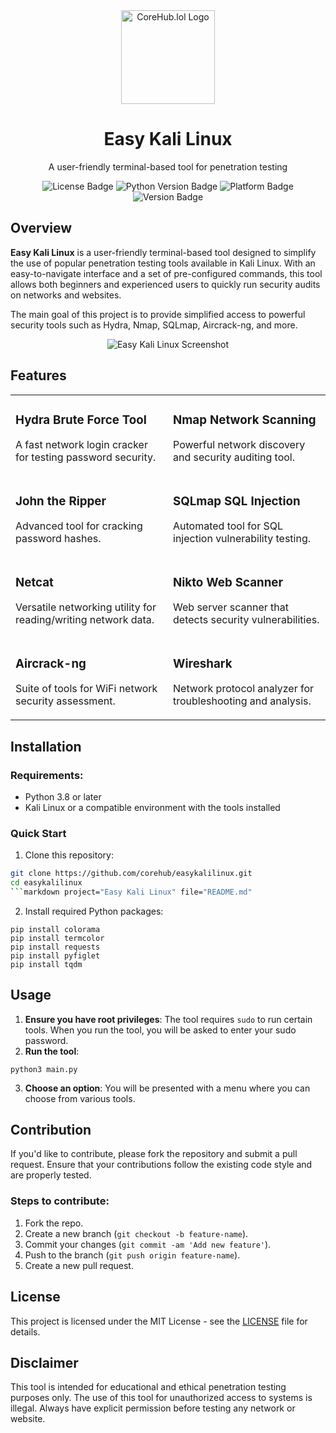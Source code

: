 <div align="center">
  <img src="https://www.corehub.lol/logo.png" alt="CoreHub.lol Logo" width="150" />
  <h1>Easy Kali Linux</h1>
  <p>A user-friendly terminal-based tool for penetration testing</p>
  
  <p>
    <img src="https://img.shields.io/badge/License-MIT-green" alt="License Badge" />
    <img src="https://img.shields.io/badge/Python-3.8%2B-blue" alt="Python Version Badge" />
    <img src="https://img.shields.io/badge/Platform-Linux-purple" alt="Platform Badge" />
    <img src="https://img.shields.io/badge/Version-1.0%20Stable-red" alt="Version Badge" />
  </p>
</div>

## Overview

**Easy Kali Linux** is a user-friendly terminal-based tool designed to simplify the use of popular penetration testing tools available in Kali Linux. With an easy-to-navigate interface and a set of pre-configured commands, this tool allows both beginners and experienced users to quickly run security audits on networks and websites.

The main goal of this project is to provide simplified access to powerful security tools such as Hydra, Nmap, SQLmap, Aircrack-ng, and more.

<div align="center">
  <img src="/placeholder.svg?height=300&width=600" alt="Easy Kali Linux Screenshot" />
</div>

## Features

<table>
  <tr>
    <td width="50%">
      <h3>Hydra Brute Force Tool</h3>
      <p>A fast network login cracker for testing password security.</p>
    </td>
    <td width="50%">
      <h3>Nmap Network Scanning</h3>
      <p>Powerful network discovery and security auditing tool.</p>
    </td>
  </tr>
  <tr>
    <td width="50%">
      <h3>John the Ripper</h3>
      <p>Advanced tool for cracking password hashes.</p>
    </td>
    <td width="50%">
      <h3>SQLmap SQL Injection</h3>
      <p>Automated tool for SQL injection vulnerability testing.</p>
    </td>
  </tr>
  <tr>
    <td width="50%">
      <h3>Netcat</h3>
      <p>Versatile networking utility for reading/writing network data.</p>
    </td>
    <td width="50%">
      <h3>Nikto Web Scanner</h3>
      <p>Web server scanner that detects security vulnerabilities.</p>
    </td>
  </tr>
  <tr>
    <td width="50%">
      <h3>Aircrack-ng</h3>
      <p>Suite of tools for WiFi network security assessment.</p>
    </td>
    <td width="50%">
      <h3>Wireshark</h3>
      <p>Network protocol analyzer for troubleshooting and analysis.</p>
    </td>
  </tr>
</table>

## Installation

### Requirements:
- Python 3.8 or later
- Kali Linux or a compatible environment with the tools installed

### Quick Start

1. Clone this repository:

```bash
git clone https://github.com/corehub/easykalilinux.git
cd easykalilinux
```markdown project="Easy Kali Linux" file="README.md"
```

2. Install required Python packages:


```shellscript
pip install colorama
pip install termcolor
pip install requests
pip install pyfiglet
pip install tqdm
```

## Usage

1. **Ensure you have root privileges**: The tool requires `sudo` to run certain tools. When you run the tool, you will be asked to enter your sudo password.
2. **Run the tool**:


```shellscript
python3 main.py
```

3. **Choose an option**: You will be presented with a menu where you can choose from various tools.

## Contribution

If you'd like to contribute, please fork the repository and submit a pull request. Ensure that your contributions follow the existing code style and are properly tested.

### Steps to contribute:

1. Fork the repo.
2. Create a new branch (`git checkout -b feature-name`).
3. Commit your changes (`git commit -am 'Add new feature'`).
4. Push to the branch (`git push origin feature-name`).
5. Create a new pull request.


## License

This project is licensed under the MIT License - see the [LICENSE](LICENSE) file for details.

## Disclaimer

This tool is intended for educational and ethical penetration testing purposes only. The use of this tool for unauthorized access to systems is illegal. Always have explicit permission before testing any network or website.

